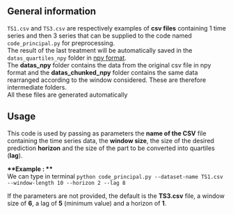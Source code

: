 ## General information
`TS1.csv` and `TS3.csv` are respectively examples of **csv files** containing 1 time series and then 3 series that can be supplied to the code named `code_principal.py` for preprocessing.  
The result of the last treatment will be automatically saved in the `datas_quartiles_npy` folder in [npy format](https://fileinfo.com/extension/npy).  
The **datas_npy** folder contains the data from the original csv file in npy format and the **datas_chunked_npy** folder contains the same data rearranged according to the window considered. These are therefore intermediate folders.  
All these files are generated automatically

## Usage
This code is used by passing as parameters the **name of the CSV** file containing the time series data, the **window size**, the size of the desired prediction **horizon** and the size of the part to be converted into quartiles (**lag**).  
  
__**Example : **__  
We can type in terminal `python code_principal.py --dataset-name TS1.csv --window-length 10 --horizon 2 --lag 8`  
  
If the parameters are not provided, the default is the **TS3.csv** file, a window size of **6**, a lag of **5** (minimum value) and a horizon of **1**.